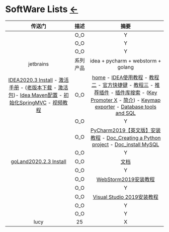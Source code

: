 # SoftWare Lists [←](index.md)

| 传送门 | 描述 | 摘要 |
|:---:|:---:|:---:|
| []() | O_O | Y |
| []() | O_O | Y |
| []() | O_O | Y |
| jetbrains | 系列产品 | idea + pycharm + webstorm + golang |
| [IDEA2020.3 Install](https://www.jetbrains.com/idea/download/#section=windows) - [激活手册](https://tech.souyunku.com/?p=15076) - ([老版本下载](https://plugins.jetbrains.com/plugin/9792-key-promoter-x/versions) - [激活包](http://rensi.ys168.com/))- [Idea Maven配置](https://blog.csdn.net/qq_32588349/article/details/51461182) - [初始化SpringMVC](https://github.com/guobinhit/intellij-idea-tutorial/blob/master/articles/basic-course/run-maven-springmvc.md) - [视频教程](https://pan.baidu.com/s/1gfeX3hD#list/path=%2F) | O_O | [home](https://www.jetbrains.com/) - [IDEA使用教程](https://mp.weixin.qq.com/s/Ds1iU6ipMgWyaqaOPgP44g) - [教程二](https://www.jianshu.com/p/9c65b7613c30) - [官方快捷键](https://resources.jetbrains.com/storage/products/intellij-idea/docs/IntelliJIDEA_ReferenceCard.pdf?_ga=2.245882828.975693892.1595897653-1549347267.1595210612) - [教程三](https://blog.csdn.net/qq_35246620/article/details/61191375) - [推荐插件](https://mp.weixin.qq.com/s?__biz=MzIzMzgxOTQ5NA==&mid=2247492732&idx=2&sn=99a642148b14071188f0ca70c8658503&chksm=e8fd7875df8af1634c2c32749eada10f4236bf3851bdbe77d3ecc5ab284242b0b45b235609c2&scene=21#wechat_redirect) - [插件库搜索](https://plugins.jetbrains.com/idea) - ([Key Promoter X](https://plugins.jetbrains.com/plugin/9792-key-promoter-x/versions) - [简介](https://github.com/sponsors/halirutan)) - [Keymap exporter](https://plugins.jetbrains.com/plugin/7066-keymap-exporter) - [Database tools and SQL](https://www.jetbrains.com/help/idea/relational-databases.html) |
| []() | O_O | Y |
| []() | O_O | [PyCharm2019【英文版】安装教程](https://mp.weixin.qq.com/s?__biz=MzIwMjE1MjMyMw==&mid=502715357&idx=1&sn=5866de09b5a8d2624a1f86c0278c0eed&chksm=0ee173313996fa272be523d37f921c0cbedd8e2fff2ef6e83aefc53a1e07da6c70b3f31cd330&mpshare=1&scene=1&srcid=0915XBgOo27SVXOf8s3lEIaC&sharer_sharetime=1600135809647&sharer_shareid=c1bced4bdcb32b905474d6df13c1c297&key=6121756d4ad9fd3c4d34443c0a24050d61ae8cfcba54edd7fe4628a8921cc1460953dcf5202be0d487e789c0842f72a9daa9acb9dba1b88533ac8de7966e514cad731445b33da2b2ea3b40b41afd8dbfd14a98025f6174a1f09a0dd0c944e3069127795931a11bcc0c8b7c2c32af3c12efcbd6812d56599e498812adfbea7cee&ascene=1&uin=MTk5MzAzODIxOA%3D%3D&devicetype=Windows+10+x64&version=62090529&lang=zh_CN&exportkey=AZ%2FZ1WbLc6rTSavuP%2FmnkV8%3D&pass_ticket=hf1ojpOgkV6r5FvvFBsj%2FqFG%2FdkprUedwYnEaIvFRdIllTuKiAptKVE1LjW5MTqe&wx_header=0) - [Doc_Creating a Python project](https://www.jetbrains.com/help/pycharm/creating-and-running-your-first-python-project.html#creating-simple-project) - [Doc_install MySQL](https://www.jetbrains.com/help/pycharm/connecting-to-a-database.html#connect-to-mysql-database) |
| []() | O_O | Y |
| [goLand2020.2.3 Install](https://www.jetbrains.com/go/download/#section=windows) | O_O | [文档](http://fls.jetbrains-agent.com/) |
| []() | O_O | Y |
| []() | O_O | [WebStorm2019安装教程](https://mp.weixin.qq.com/s?__biz=MzIwMjE1MjMyMw==&mid=502720438&idx=1&sn=abd8928a8bf766f93695df5733648a48&chksm=0ee1475a3996ce4c0749002b015da0fe6843cbcd89764a629fe833c6e0ee0a2f69e8f54b0c97&scene=20&xtrack=1&key=6121756d4ad9fd3c22f36c9d0858798c01e03faa13cb215b01b398b71a95106056cef958d7946db5c14869de44773f1ea80c305324c99ddbaf7549f4725350cb8fd0d5b0a0d53e19aa1144145678a7887771a2c31a6027bb4a609db95c9d9da252f1118e0daea2146eb53a6aa192718839d6ec14120285107be5e599556b2d44&ascene=1&uin=MTk5MzAzODIxOA%3D%3D&devicetype=Windows+10+x64&version=62090529&lang=zh_CN&exportkey=ASPyHNhrK5NHNX0SbwsHab0%3D&pass_ticket=5Q3%2BBUBqlKLaQ0upquj0AQFRShSrC8mVdLPb038JHHGk4TZ4LOM0ENriHd8cKfC1&wx_header=0) |
| []() | O_O | Y |
| []() | O_O | [Visual Studio 2019​安装教程](https://mp.weixin.qq.com/s?__biz=MzIwMjE1MjMyMw==&mid=502712683&idx=1&sn=0aca226334c39238b253a8361e7935cc&chksm=0ee169873996e0915914f30d981151789450707cf83d462da112c9b99b0cba48fc600891e0c1&scene=20&xtrack=1&key=6121756d4ad9fd3c8ddfa71a70da1ba7a39113a3fb38dccf602ecf18be22b4d61d6a90e82d9b7c70db8a76c9f4680871616a80b96ecfceaa40e37c92bb0a1ae30b0f059794712b965ab121c408f1959713d5f652170e079f9840283fbf47b078b78df5ca0c20bc7e61a282664086c0db4c833b7e0b7ba5a5eb74221040c4702b&ascene=1&uin=MTk5MzAzODIxOA%3D%3D&devicetype=Windows+10+x64&version=62090529&lang=zh_CN&exportkey=AeMzDG9vI7PaCRpHtVjmQ0Y%3D&pass_ticket=5Q3%2BBUBqlKLaQ0upquj0AQFRShSrC8mVdLPb038JHHGk4TZ4LOM0ENriHd8cKfC1&wx_header=0) |
| []() | O_O | Y |
| []() | O_O | Y |
| lucy | 25 | X |

